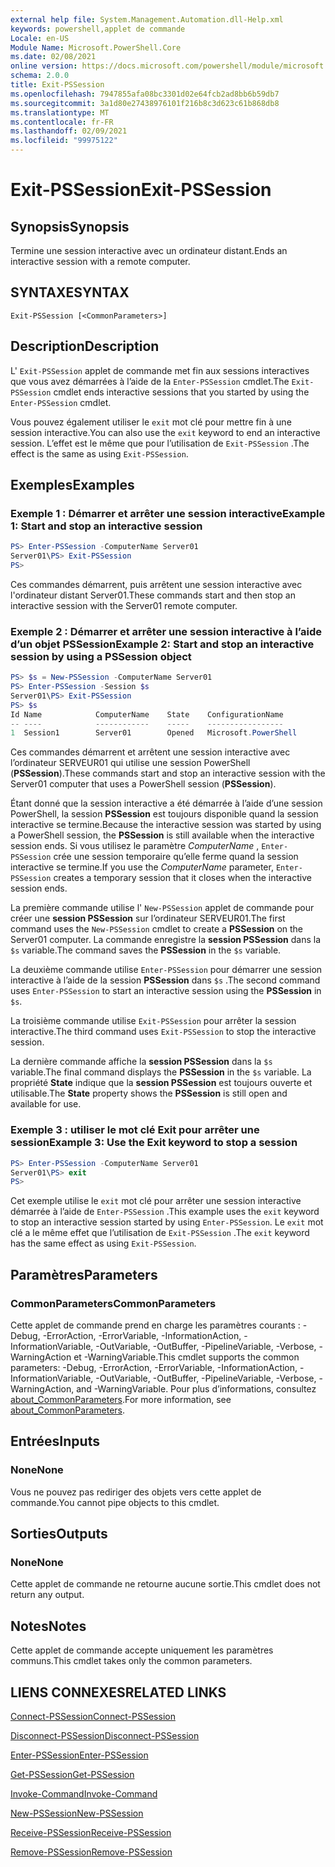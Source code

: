 ```yaml
---
external help file: System.Management.Automation.dll-Help.xml
keywords: powershell,applet de commande
Locale: en-US
Module Name: Microsoft.PowerShell.Core
ms.date: 02/08/2021
online version: https://docs.microsoft.com/powershell/module/microsoft.powershell.core/exit-pssession?view=powershell-7&WT.mc_id=ps-gethelp
schema: 2.0.0
title: Exit-PSSession
ms.openlocfilehash: 7947855afa08bc3301d02e64fcb2ad8bb6b59db7
ms.sourcegitcommit: 3a1d80e27438976101f216b8c3d623c61b868db8
ms.translationtype: MT
ms.contentlocale: fr-FR
ms.lasthandoff: 02/09/2021
ms.locfileid: "99975122"
---
```

# <span data-ttu-id="07480-103">Exit-PSSession</span><span class="sxs-lookup"><span data-stu-id="07480-103">Exit-PSSession</span></span>

## <span data-ttu-id="07480-104">Synopsis</span><span class="sxs-lookup"><span data-stu-id="07480-104">Synopsis</span></span>
<span data-ttu-id="07480-105">Termine une session interactive avec un ordinateur distant.</span><span class="sxs-lookup"><span data-stu-id="07480-105">Ends an interactive session with a remote computer.</span></span>

## <span data-ttu-id="07480-106">SYNTAXE</span><span class="sxs-lookup"><span data-stu-id="07480-106">SYNTAX</span></span>

```
Exit-PSSession [<CommonParameters>]
```

## <span data-ttu-id="07480-107">Description</span><span class="sxs-lookup"><span data-stu-id="07480-107">Description</span></span>

<span data-ttu-id="07480-108">L' `Exit-PSSession` applet de commande met fin aux sessions interactives que vous avez démarrées à l’aide de la `Enter-PSSession` cmdlet.</span><span class="sxs-lookup"><span data-stu-id="07480-108">The `Exit-PSSession` cmdlet ends interactive sessions that you started by using the `Enter-PSSession` cmdlet.</span></span>

<span data-ttu-id="07480-109">Vous pouvez également utiliser le `exit` mot clé pour mettre fin à une session interactive.</span><span class="sxs-lookup"><span data-stu-id="07480-109">You can also use the `exit` keyword to end an interactive session.</span></span> <span data-ttu-id="07480-110">L’effet est le même que pour l’utilisation de `Exit-PSSession` .</span><span class="sxs-lookup"><span data-stu-id="07480-110">The effect is the same as using `Exit-PSSession`.</span></span>

## <span data-ttu-id="07480-111">Exemples</span><span class="sxs-lookup"><span data-stu-id="07480-111">Examples</span></span>

### <span data-ttu-id="07480-112">Exemple 1 : Démarrer et arrêter une session interactive</span><span class="sxs-lookup"><span data-stu-id="07480-112">Example 1: Start and stop an interactive session</span></span>

```powershell
PS> Enter-PSSession -ComputerName Server01
Server01\PS> Exit-PSSession
PS>
```

<span data-ttu-id="07480-113">Ces commandes démarrent, puis arrêtent une session interactive avec l'ordinateur distant Server01.</span><span class="sxs-lookup"><span data-stu-id="07480-113">These commands start and then stop an interactive session with the Server01 remote computer.</span></span>

### <span data-ttu-id="07480-114">Exemple 2 : Démarrer et arrêter une session interactive à l’aide d’un objet PSSession</span><span class="sxs-lookup"><span data-stu-id="07480-114">Example 2: Start and stop an interactive session by using a PSSession object</span></span>

```powershell
PS> $s = New-PSSession -ComputerName Server01
PS> Enter-PSSession -Session $s
Server01\PS> Exit-PSSession
PS> $s
Id Name            ComputerName    State    ConfigurationName
-- ----            ------------    -----    -----------------
1  Session1        Server01        Opened   Microsoft.PowerShell
```

<span data-ttu-id="07480-115">Ces commandes démarrent et arrêtent une session interactive avec l’ordinateur SERVEUR01 qui utilise une session PowerShell (**PSSession**).</span><span class="sxs-lookup"><span data-stu-id="07480-115">These commands start and stop an interactive session with the Server01 computer that uses a PowerShell session (**PSSession**).</span></span>

<span data-ttu-id="07480-116">Étant donné que la session interactive a été démarrée à l’aide d’une session PowerShell, la session **PSSession** est toujours disponible quand la session interactive se termine.</span><span class="sxs-lookup"><span data-stu-id="07480-116">Because the interactive session was started by using a PowerShell session, the **PSSession** is still available when the interactive session ends.</span></span> <span data-ttu-id="07480-117">Si vous utilisez le paramètre _ComputerName_ , `Enter-PSSession` crée une session temporaire qu’elle ferme quand la session interactive se termine.</span><span class="sxs-lookup"><span data-stu-id="07480-117">If you use the _ComputerName_ parameter, `Enter-PSSession` creates a temporary session that it closes when the interactive session ends.</span></span>

<span data-ttu-id="07480-118">La première commande utilise l' `New-PSSession` applet de commande pour créer une **session PSSession** sur l’ordinateur SERVEUR01.</span><span class="sxs-lookup"><span data-stu-id="07480-118">The first command uses the `New-PSSession` cmdlet to create a **PSSession** on the Server01 computer.</span></span> <span data-ttu-id="07480-119">La commande enregistre la **session PSSession** dans la `$s` variable.</span><span class="sxs-lookup"><span data-stu-id="07480-119">The command saves the **PSSession** in the `$s` variable.</span></span>

<span data-ttu-id="07480-120">La deuxième commande utilise `Enter-PSSession` pour démarrer une session interactive à l’aide de la session **PSSession** dans `$s` .</span><span class="sxs-lookup"><span data-stu-id="07480-120">The second command uses `Enter-PSSession` to start an interactive session using the **PSSession** in `$s`.</span></span>

<span data-ttu-id="07480-121">La troisième commande utilise `Exit-PSSession` pour arrêter la session interactive.</span><span class="sxs-lookup"><span data-stu-id="07480-121">The third command uses `Exit-PSSession` to stop the interactive session.</span></span>

<span data-ttu-id="07480-122">La dernière commande affiche la **session PSSession** dans la `$s` variable.</span><span class="sxs-lookup"><span data-stu-id="07480-122">The final command displays the **PSSession** in the `$s` variable.</span></span> <span data-ttu-id="07480-123">La propriété **State** indique que la **session PSSession** est toujours ouverte et utilisable.</span><span class="sxs-lookup"><span data-stu-id="07480-123">The **State** property shows the **PSSession** is still open and available for use.</span></span>

### <span data-ttu-id="07480-124">Exemple 3 : utiliser le mot clé Exit pour arrêter une session</span><span class="sxs-lookup"><span data-stu-id="07480-124">Example 3: Use the Exit keyword to stop a session</span></span>

```powershell
PS> Enter-PSSession -ComputerName Server01
Server01\PS> exit
PS>
```

<span data-ttu-id="07480-125">Cet exemple utilise le `exit` mot clé pour arrêter une session interactive démarrée à l’aide de `Enter-PSSession` .</span><span class="sxs-lookup"><span data-stu-id="07480-125">This example uses the `exit` keyword to stop an interactive session started by using `Enter-PSSession`.</span></span> <span data-ttu-id="07480-126">Le `exit` mot clé a le même effet que l’utilisation de `Exit-PSSession` .</span><span class="sxs-lookup"><span data-stu-id="07480-126">The `exit` keyword has the same effect as using `Exit-PSSession`.</span></span>

## <span data-ttu-id="07480-127">Paramètres</span><span class="sxs-lookup"><span data-stu-id="07480-127">Parameters</span></span>

### <span data-ttu-id="07480-128">CommonParameters</span><span class="sxs-lookup"><span data-stu-id="07480-128">CommonParameters</span></span>

<span data-ttu-id="07480-129">Cette applet de commande prend en charge les paramètres courants : -Debug, -ErrorAction, -ErrorVariable, -InformationAction, -InformationVariable, -OutVariable, -OutBuffer, -PipelineVariable, -Verbose, -WarningAction et -WarningVariable.</span><span class="sxs-lookup"><span data-stu-id="07480-129">This cmdlet supports the common parameters: -Debug, -ErrorAction, -ErrorVariable, -InformationAction, -InformationVariable, -OutVariable, -OutBuffer, -PipelineVariable, -Verbose, -WarningAction, and -WarningVariable.</span></span> <span data-ttu-id="07480-130">Pour plus d’informations, consultez [about_CommonParameters](https://go.microsoft.com/fwlink/?LinkID=113216).</span><span class="sxs-lookup"><span data-stu-id="07480-130">For more information, see [about_CommonParameters](https://go.microsoft.com/fwlink/?LinkID=113216).</span></span>

## <span data-ttu-id="07480-131">Entrées</span><span class="sxs-lookup"><span data-stu-id="07480-131">Inputs</span></span>

### <span data-ttu-id="07480-132">None</span><span class="sxs-lookup"><span data-stu-id="07480-132">None</span></span>

<span data-ttu-id="07480-133">Vous ne pouvez pas rediriger des objets vers cette applet de commande.</span><span class="sxs-lookup"><span data-stu-id="07480-133">You cannot pipe objects to this cmdlet.</span></span>

## <span data-ttu-id="07480-134">Sorties</span><span class="sxs-lookup"><span data-stu-id="07480-134">Outputs</span></span>

### <span data-ttu-id="07480-135">None</span><span class="sxs-lookup"><span data-stu-id="07480-135">None</span></span>

<span data-ttu-id="07480-136">Cette applet de commande ne retourne aucune sortie.</span><span class="sxs-lookup"><span data-stu-id="07480-136">This cmdlet does not return any output.</span></span>

## <span data-ttu-id="07480-137">Notes</span><span class="sxs-lookup"><span data-stu-id="07480-137">Notes</span></span>

<span data-ttu-id="07480-138">Cette applet de commande accepte uniquement les paramètres communs.</span><span class="sxs-lookup"><span data-stu-id="07480-138">This cmdlet takes only the common parameters.</span></span>

## <span data-ttu-id="07480-139">LIENS CONNEXES</span><span class="sxs-lookup"><span data-stu-id="07480-139">RELATED LINKS</span></span>

[<span data-ttu-id="07480-140">Connect-PSSession</span><span class="sxs-lookup"><span data-stu-id="07480-140">Connect-PSSession</span></span>](Connect-PSSession.md)

[<span data-ttu-id="07480-141">Disconnect-PSSession</span><span class="sxs-lookup"><span data-stu-id="07480-141">Disconnect-PSSession</span></span>](Disconnect-PSSession.md)

[<span data-ttu-id="07480-142">Enter-PSSession</span><span class="sxs-lookup"><span data-stu-id="07480-142">Enter-PSSession</span></span>](Enter-PSSession.md)

[<span data-ttu-id="07480-143">Get-PSSession</span><span class="sxs-lookup"><span data-stu-id="07480-143">Get-PSSession</span></span>](Get-PSSession.md)

[<span data-ttu-id="07480-144">Invoke-Command</span><span class="sxs-lookup"><span data-stu-id="07480-144">Invoke-Command</span></span>](Invoke-Command.md)

[<span data-ttu-id="07480-145">New-PSSession</span><span class="sxs-lookup"><span data-stu-id="07480-145">New-PSSession</span></span>](New-PSSession.md)

[<span data-ttu-id="07480-146">Receive-PSSession</span><span class="sxs-lookup"><span data-stu-id="07480-146">Receive-PSSession</span></span>](Receive-PSSession.md)

[<span data-ttu-id="07480-147">Remove-PSSession</span><span class="sxs-lookup"><span data-stu-id="07480-147">Remove-PSSession</span></span>](Remove-PSSession.md)
